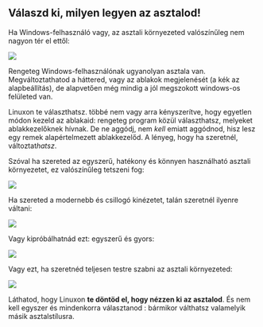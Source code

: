 <?php require("../../entete.php");?> <?php require("../../base.php");?> <?php require("../../fonctions.php");?>

<div id="corps">

<h2>Válaszd ki, milyen legyen az asztalod!</h2>

<p>Ha Windows-felhasználó vagy, az asztali környezeted valószínűleg nem nagyon tér el ettől:</p>

<img src="Images/windows_vista.jpg" />

<p>Rengeteg Windows-felhasználónak ugyanolyan asztala van. Megváltoztathatod a háttered, vagy az ablakok megjelenését (a kék az alapbeállítás), de alapvetően még mindig a jól megszokott windows-os felületed van.</p>

<p>Linuxon te választhatsz. többé nem vagy arra kényszerítve, hogy egyetlen módon kezeld az ablakaid: rengeteg program közül választhatsz, melyeket ablakkezelőknek hívnak. De ne aggódj, nem <i>kell</i> emiatt aggódnod, hisz lesz egy remek alapértelmezett ablakkezelőd. A lényeg, hogy ha szeretnél, változtat<i>hatsz</i>.</p>

<p>Szóval ha szereted az egyszerű, hatékony és könnyen használható asztali környezetet, ez valószínűleg tetszeni fog:</p>

<img src="Images/ubuntu.jpg"/>

<p>Ha szereted a modernebb és csillogó kinézetet, talán szeretnél ilyenre váltani:</p>

<img src="Images/kde.png" />

<p>Vagy kipróbálhatnád ezt: egyszerű és gyors:</p>

<img src="Images/xfce.jpg" />

<p>Vagy ezt, ha szeretnéd teljesen testre szabni az asztali környezeted:</p>

<img src="Images/wm.jpg" />

<p>Láthatod, hogy Linuxon <b>te döntöd el, hogy nézzen ki az asztalod</b>. És nem kell egyszer és mindenkorra választanod : bármikor válthatsz valamelyik másik asztalstílusra.</p>

</div>
</body>
</html>
